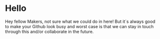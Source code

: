 Hello
=====

Hey fellow Makers, not sure what we could do in here! But it´s always good to make your Github look busy and worst case is that we can stay in touch through this and/or collaborate in the future.
